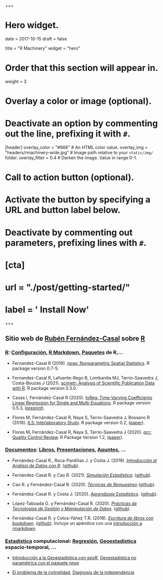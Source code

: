 +++
# Hero widget.

date = 2017-10-15
draft = false

title = "R Machinery"
widget = "hero"

# Order that this section will appear in.
weight = 3

# Overlay a color or image (optional).
#   Deactivate an option by commenting out the line, prefixing it with `#`.
[header]
  overlay_color = "#666"  # An HTML color value.
  overlay_img = "headers/rmachinery-wide.jpg"  # Image path relative to your `static/img/` folder.
  overlay_filter = 0.4  # Darken the image. Value in range 0-1.

# Call to action button (optional).
#   Activate the button by specifying a URL and button label below.
#   Deactivate by commenting out parameters, prefixing lines with `#`.
# [cta]
#   url = "./post/getting-started/"
#   label = '<i class="fa fa-download"></i> Install Now'
+++

## Sitio web de [Rubén Fernández-Casal](/#about) sobre [R](/categories/r)

### [R](/categories/r): [Configuración](/tags/configuración), [R Markdown](/tags/r-markdown), [Paquetes](/tags/paquetes) de R,...

- Fernandez-Casal R (2019). [npsp: Nonparametric Spatial Statistics](https://rubenfcasal.github.io/npsp). R package version 0.7-5.
  
- Fernandez-Casal R, Lafuente-Rego B, Lombardia MJ, Tarrio-Saavedra J, Costa-Bouzas J (2021). [scimetr: Analysis of Scientific Publication Data with R](https://rubenfcasal.github.io/scimetr). R package version 0.3.0.

- Casas I, Fernández-Casal R (2020). [tvReg: Time-Varying Coefficients Linear Regression for Single and Multi-Equations](https://CRAN.R-project.org/package=tvReg). R package version 0.5.3, ([preprint](https://papers.ssrn.com/sol3/papers.cfm?abstract_id=3363526)). 

- Flores M, Fernández-Casal R, Naya S, Tarrío-Saavedra J, Bossano R (2018). [ILS: Interlaboratory Study](https://cran.r-project.org/package=ILS). R package version 0.2, ([paper](https://doi.org/10.1016/j.chemolab.2018.07.013)).

- Flores M, Fernández-Casal R, Naya S, Tarrío-Saavedra J (2020). [qcr: Quality Control Review](https://cran.r-project.org/package=qcr). R Package Version 1.2, ([paper](https://doi.org/10.3390/math8010058)).

### [Documentos](/categories/documentos): [Libros](/tags/libros), [Presentaciones](/tags/presentaciones), [Apuntes](/tags/apuntes), ...

- Fernández-Casal R., Roca-Pardiñas J. y Costa J. (2019). *[Introducción al Análisis de Datos con R](https://rubenfcasal.github.io/intror)*. ([github](https://github.com/rubenfcasal/intror)).

- Fernández-Casal R. y Cao R. (2021). *[Simulación Estadística](https://rubenfcasal.github.io/simbook)*. ([github](https://github.com/rubenfcasal/simbook)).

- Cao R. y Fernández-Casal R. (2020). *[Técnicas de Remuestreo](https://rubenfcasal.github.io/book_remuestreo)* ([github](https://github.com/rubenfcasal/book_remuestreo)).

- Fernández-Casal R. y Costa J. (2020). *[Aprendizaje Estadístico](https://rubenfcasal.github.io/aprendizaje_estadistico)*.  ([github](https://github.com/rubenfcasal/aprendizaje_estadistico)).

- López-Taboada G. y Fernández-Casal R. (2020). *[Prácticas de Tecnologías de Gestión y Manipulación de Datos](https://gltaboada.github.io/tgdbook)*.  ([github](https://github.com/gltaboada/tgdbook)).

- Fernández-Casal R. y Cotos-Yáñez T.R. (2018). *[Escritura de libros con bookdown](https://rubenfcasal.github.io/bookdown_intro)*.  ([github](https://github.com/rubenfcasal/bookdown_intro)). Incluye un apéndice con una [introducción a rmarkdown](https://rubenfcasal.github.io/bookdown_intro/rmarkdown.html). 

### [Estadística](/categories/estadística) computacional: [Regresión](/tags/regresión), [Geoestadística](/tags/geoestadística) espacio-temporal, ...

- [Introducción a la Geoestadística con *geoR*](/post/introduccion-a-la-geoestadistica-con-geor), [Geoestadística no paramétrica con el paquete *npsp*](/post/geoestadistica-no-parametrica-con-el-paquete-npsp)

- [El problema de la colinelidad](/post/problema-colinealidad), [Diagnosis de la independencia](/post/diagnosis-de-la-independencia)
